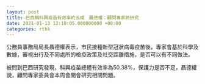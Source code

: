 ```yaml
---
layout: post
title: 巴西稱科興疫苗有效率約五成　聶德權：顧問專家將研究
date: 2021-01-13 12:10:05.000000000 +08:00
categories: rthk
---
```


公務員事務局局長聶德權表示，市民接種新型冠狀病毒疫苗後，專家會基於科學及數據，審視出行及不同處所的檢疫政策及社交距離措施，是否可以有不同做法。

被問到巴西研究發現，科興疫苗總體有效率為50.38%，保護力是否不足，聶德權說，顧問專家委員會本周會開會研究相關問題。
